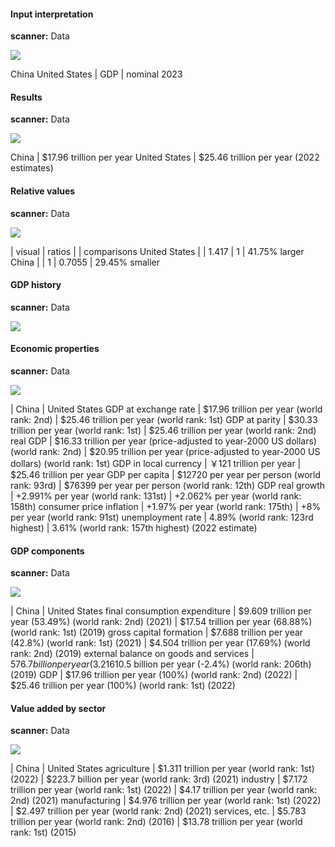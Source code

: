 #### Input interpretation

**scanner:** Data



![](https://www6b3.wolframalpha.com/Calculate/MSP/MSP954214e2h1dci8bfe7ig00006670e274g3ddiidc?MSPStoreType=image/gif&s=11)

China
United States | GDP | nominal
2023

#### Results

**scanner:** Data



![](https://www6b3.wolframalpha.com/Calculate/MSP/MSP954314e2h1dci8bfe7ig00004569g70h3e9af489?MSPStoreType=image/gif&s=11)

China | $17.96 trillion per year
United States | $25.46 trillion per year
(2022 estimates)

#### Relative values

**scanner:** Data



![](https://www6b3.wolframalpha.com/Calculate/MSP/MSP954414e2h1dci8bfe7ig000019bbe9bc457ci82d?MSPStoreType=image/gif&s=11)

| visual | ratios | | comparisons
United States | | 1.417 | 1 | 41.75% larger
China | | 1 | 0.7055 | 29.45% smaller

#### GDP history

**scanner:** Data



![](https://www6b3.wolframalpha.com/Calculate/MSP/MSP954514e2h1dci8bfe7ig00005e7gi622c28fg6d0?MSPStoreType=image/gif&s=11)



#### Economic properties

**scanner:** Data



![](https://www6b3.wolframalpha.com/Calculate/MSP/MSP954614e2h1dci8bfe7ig00003b82164cg0e765ih?MSPStoreType=image/gif&s=11)

| China | United States
GDP at exchange rate | $17.96 trillion per year (world rank: 2nd) | $25.46 trillion per year (world rank: 1st)
GDP at parity | $30.33 trillion per year (world rank: 1st) | $25.46 trillion per year (world rank: 2nd)
real GDP | $16.33 trillion per year (price-adjusted to year-2000 US dollars) (world rank: 2nd) | $20.95 trillion per year (price-adjusted to year-2000 US dollars) (world rank: 1st)
GDP in local currency | ￥121 trillion per year | $25.46 trillion per year
GDP per capita | $12720 per year per person (world rank: 93rd) | $76399 per year per person (world rank: 12th)
GDP real growth | +2.991% per year (world rank: 131st) | +2.062% per year (world rank: 158th)
consumer price inflation | +1.97% per year (world rank: 175th) | +8% per year (world rank: 91st)
unemployment rate | 4.89% (world rank: 123rd highest) | 3.61% (world rank: 157th highest)
(2022 estimate)

#### GDP components

**scanner:** Data



![](https://www6b3.wolframalpha.com/Calculate/MSP/MSP954814e2h1dci8bfe7ig00004ici6852cidc99ah?MSPStoreType=image/gif&s=11)

| China | United States
final consumption expenditure | $9.609 trillion per year (53.49%) (world rank: 2nd) (2021) | $17.54 trillion per year (68.88%) (world rank: 1st) (2019)
gross capital formation | $7.688 trillion per year (42.8%) (world rank: 1st) (2021) | $4.504 trillion per year (17.69%) (world rank: 2nd) (2019)
external balance on goods and services | $576.7 billion per year (3.21%) (world rank: 1st) (2022) | -$610.5 billion per year (-2.4%) (world rank: 206th) (2019)
GDP | $17.96 trillion per year (100%) (world rank: 2nd) (2022) | $25.46 trillion per year (100%) (world rank: 1st) (2022)

#### Value added by sector

**scanner:** Data



![](https://www6b3.wolframalpha.com/Calculate/MSP/MSP954914e2h1dci8bfe7ig00003c905c9fd8ih310a?MSPStoreType=image/gif&s=11)

| China | United States
agriculture | $1.311 trillion per year (world rank: 1st) (2022) | $223.7 billion per year (world rank: 3rd) (2021)
industry | $7.172 trillion per year (world rank: 1st) (2022) | $4.17 trillion per year (world rank: 2nd) (2021)
manufacturing | $4.976 trillion per year (world rank: 1st) (2022) | $2.497 trillion per year (world rank: 2nd) (2021)
services, etc. | $5.783 trillion per year (world rank: 2nd) (2016) | $13.78 trillion per year (world rank: 1st) (2015)